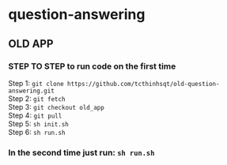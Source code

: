 # question-answering

## OLD APP
### STEP TO STEP to run code on the first time

Step 1: `git clone https://github.com/tcthinhsqt/old-question-answering.git` <br/>
Step 2: `git fetch` <br/>
Step 3: `git checkout old_app` <br/>
Step 4: `git pull` <br/>
Step 5: `sh init.sh` <br/>
Step 6: `sh run.sh` <br/>

### In the second time just run: `sh run.sh`

